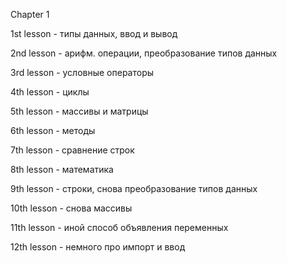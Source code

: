 Chapter 1

1st lesson - типы данных, ввод и вывод

2nd lesson - арифм. операции, преобразование типов данных

3rd lesson - условные операторы

4th lesson - циклы

5th lesson - массивы и матрицы

6th lesson - методы

7th lesson - сравнение строк

8th lesson - математика

9th lesson - строки, снова преобразование типов данных 

10th lesson - снова массивы

11th lesson - иной способ объявления переменных

12th lesson - немного про импорт и ввод
